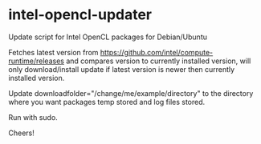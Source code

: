 # intel-opencl-updater
Update script for Intel OpenCL packages for Debian/Ubuntu

Fetches latest version from https://github.com/intel/compute-runtime/releases and compares version to currently installed version, will only download/install update if latest version is newer then currently installed version.

Update downloadfolder="/change/me/example/directory" to the directory where you want packages temp stored and log files stored.

Run with sudo.

Cheers!
